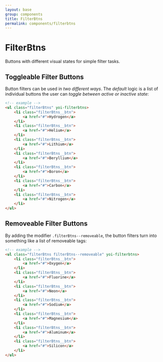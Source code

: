 ```yaml
---
layout: base
group: components
title: FilterBtns
permalink: components/filterbtns
---
```


# FilterBtns

<p class="intro">Buttons with different visual states for simple filter tasks.</p>

## Toggleable Filter Buttons

Button filters can be used in *two different ways*. The *default* logic is a list of individual buttons the user can *toggle between active or inactive state*:

```html
<!-- example -->
<ul class="filterBtns" yoi-filterbtns>
    <li class="filterBtns__btn">
        <a href="#">Hydrogen</a>
    </li>
    <li class="filterBtns__btn">
        <a href="#">Helium</a>
    </li>
    <li class="filterBtns__btn">
        <a href="#">Lithium</a>
    </li>
    <li class="filterBtns__btn">
        <a href="#">Beryllium</a>
    </li>
    <li class="filterBtns__btn">
        <a href="#">Boron</a>
    </li>
    <li class="filterBtns__btn">
        <a href="#">Carbon</a>
    </li>
    <li class="filterBtns__btn">
        <a href="#">Nitrogen</a>
    </li>
</ul>
```

## Removeable Filter Buttons

By adding the modifier `.filterBtns--removeable`, the button filters turn into something like a list of removeable tags:

```html
<!-- example -->
<ul class="filterBtns filterBtns--removeable" yoi-filterbtns>
    <li class="filterBtns__btn">
        <a href="#">Oxygen</a>
    </li>
    <li class="filterBtns__btn">
        <a href="#">Fluorine</a>
    </li>
    <li class="filterBtns__btn">
        <a href="#">Neon</a>
    </li>
    <li class="filterBtns__btn">
        <a href="#">Sodium</a>
    </li>
    <li class="filterBtns__btn">
        <a href="#">Magnesium</a>
    </li>
    <li class="filterBtns__btn">
        <a href="#">Aluminum</a>
    </li>
    <li class="filterBtns__btn">
        <a href="#">Silicon</a>
    </li>
</ul>
```
